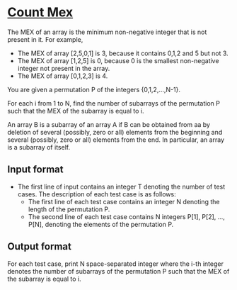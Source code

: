 # [Count Mex][link]

The MEX of an array is the minimum non-negative integer that is not present in it. For example,

- The MEX of array [2,5,0,1] is 3, because it contains 0,1,2 and 5 but not 3.
- The MEX of array [1,2,5] is 0, because 0 is the smallest non-negative integer not present in the array.
- The MEX of array [0,1,2,3] is 4.

You are given a permutation P of the integers {0,1,2,...,N-1}.

For each i from 1 to N, find the number of subarrays of the permutation P such that the MEX of the subarray is equal to i.

An array B is a subarray of an array A if B can be obtained from aa by deletion of several (possibly, zero or all) elements from the beginning and several (possibly, zero or all) elements from the end. In particular, an array is a subarray of itself.

## Input format

- The first line of input contains an integer T denoting the number of test cases. The description of each test case is as follows:
  - The first line of each test case contains an integer N denoting the length of the permutation P.
  - The second line of each test case contains N integers P[1], P[2], ..., P[N], denoting the elements of the permutation P.

## Output format

For each test case, print N space-separated integer where the i-th integer denotes the number of subarrays of the permutation P such that the MEX of the subarray is equal to i.

[link]: https://www.hackerearth.com/practice/algorithms/searching/linear-search/practice-problems/algorithm/count-mex-8dd2c00c/
